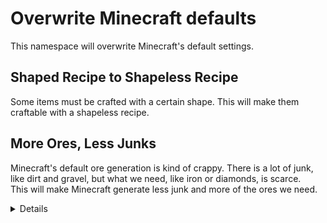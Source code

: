 # Overwrite Minecraft defaults

This namespace will overwrite Minecraft's default settings.

## Shaped Recipe to Shapeless Recipe

Some items must be crafted with a certain shape. This will make them craftable with a shapeless recipe.

## More Ores, Less Junks

Minecraft's default ore generation is kind of crappy. There is a lot of junk, like dirt and gravel, but what we need, like iron or diamonds, is scarce.  
This will make Minecraft generate less junk and more of the ores we need.

<details>
<summary>Details</summary>

### Dirt

- Size: 16 (← 33)
- Tries: 7
- Triangle Min Height: 0
- Triangle Max Height: 160

### Gravel

- Size: 25 (← 33)
- Tries: 10 (← 14)
- Triangle Min Height: -64
- Triangle Max Height: 320

### Granite

Lower

- Size: 48 (← 64)
- Tries: 2
- Triangle Min Height: 0
- Triangle Max Height: 60

Upper

- Size: 48 (← 64)
- Tries: 6
- Triangle Min Height: 64
- Triangle Max Height: 128

### Diorite

Lower

- Size: 48 (← 64)
- Tries: 2
- Triangle Min Height: 0
- Triangle Max Height: 60

Upper

- Size: 48 (← 64)
- Tries: 6
- Triangle Min Height: 64
- Triangle Max Height: 128

### Andesite

Lower

- Size: 48 (← 64)
- Tries: 2
- Triangle Min Height: 0
- Triangle Max Height: 60

Upper

- Size: 48 (← 64)
- Tries: 6
- Triangle Min Height: 64
- Triangle Max Height: 128

### Coal Ore

Lower

- Size: 17
- Tries: 20
- Triangle Min Height: 0
- Triangle Max Height: 192

Upper

- Size: 17
- Tries: 30
- Triangle Min Height: 0 (← 136)
- Triangle Max Height: 320

### Iron Ore

Small

- Size: 10 (← 4)
- Tries: 10
- Triangle Min Height: -64
- Triangle Max Height: 72

Middle

- Size: 12 (← 9)
- Tries: 12 (← 10)
- Triangle Min Height: -24
- Triangle Max Height: 56

Upper

- Size: 10 (← 9)
- Tries: 90
- Triangle Min Height: 80
- Triangle Max Height: 384

### Copper Ore

Normal (Small)

- Size: 10
- Tries: 8 (← 16)
- Triangle Min Height: -16
- Triangle Max Height: 112

Large

- Size: 20
- Tries: 8 (← 16)
- Triangle Min Height: -16
- Triangle Max Height: 112

### Gold Ore

Lower

- Size: 12 (← 9)
- Tries: 4 (← 2)
- Triangle Min Height: -64
- Triangle Max Height: 368

Normal

- Size: 12 (← 9)
- Tries: 8 (← 4)
- Triangle Min Height: -64
- Triangle Max Height: 288

### Redstone Ore

Lower

- Size: 8
- Tries: 8
- Triangle Min Height: -96
- Triangle Max Height: -32

Normal

- Size: 10 (← 8)
- Tries: 5 (← 4)
- Triangle Min Height: -64
- Triangle Max Height: 15

### Lapis Lazuli Ore

Normal

- Size: 7
- Tries: 3 (← 2)
- Triangle Min Height: -96
- Triangle Max Height: -16 (← -32)

Burried

- Size: 7
- Tries: 6 (← 4)
- Triangle Min Height: -64
- Triangle Max Height: 32

### Emerald Ore

- Size: 9 (← 3)
- Tries: 120 (← 100)
- Triangle Min Height: -64 (← -16)
- Triangle Max Height: 256 (← 480)

### Diamond Ore

Normal

- Size: 6 (← 4)
- Tries: 7
- Triangle Min Height: -144
- Triangle Max Height: 44 (← 16)

Burried

- Size: 10 (← 8)
- Tries: 6 (← 4)
- Triangle Min Height: -144
- Triangle Max Height: 44 (← 16)

Large

- Size: 16 (← 12)
- Tries: 9
- Triangle Min Height: -144
- Triangle Max Height: 44 (← 16)

</details>
